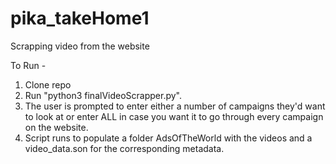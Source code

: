# pika_takeHome1
Scrapping video from the website

To Run - 
1. Clone repo 
2. Run "python3 finalVideoScrapper.py".
3. The user is prompted to enter either a number of campaigns they'd want to look at or enter ALL in case you want it to go through every campaign on the website.
4. Script runs to populate a folder AdsOfTheWorld with the videos and a video_data.son for the corresponding metadata. 
